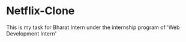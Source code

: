 # Netflix-Clone
This is my task for Bharat Intern under the internship program of 'Web Development Intern'
